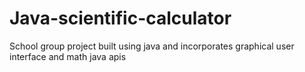 # Java-scientific-calculator
School group project built using java and incorporates graphical user interface and math java apis
